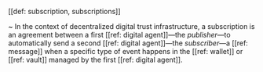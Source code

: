 [[def: subscription, subscriptions]]

~ In the context of decentralized digital trust infrastructure, a subscription is an agreement between a first [[ref: digital agent]]—the *publisher*—to automatically send a second [[ref: digital agent]]—the *subscriber*—a [[ref: message]] when a specific type of event happens in the [[ref: wallet]] or [[ref: vault]] managed by the first [[ref: digital agent]].
